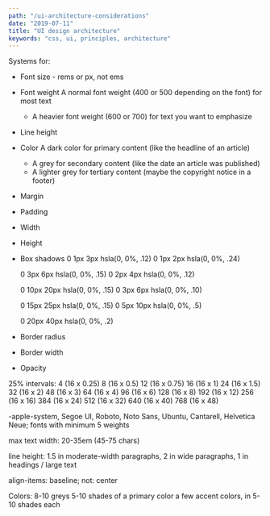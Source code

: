 ```yaml
---
path: "/ui-architecture-considerations"
date: "2019-07-11"
title: "UI design architecture"
keywords: "css, ui, principles, architecture"
---
```


Systems for:
* Font size - rems or px, not ems
* Font weight
  A normal font weight (400 or 500 depending on the font) for most text
  * A heavier font weight (600 or 700) for text you want to emphasize
* Line height
* Color
  A dark color for primary content (like the headline of an article)
  * A grey for secondary content (like the date an article was published)
  * A lighter grey for tertiary content (maybe the copyright notice in a
  footer)
* Margin
* Padding
* Width
* Height
* Box shadows
  0 1px 3px hsla(0, 0%, .12)
  0 1px 2px hsla(0, 0%, .24)

  0 3px 6px hsla(0, 0%, .15)
  0 2px 4px hsla(0, 0%, .12)

  0 10px 20px hsla(0, 0%, .15)
  0 3px 6px hsla(0, 0%, .10)

  0 15px 25px hsla(0, 0%, .15)
  0 5px 10px hsla(0, 0%, .5)

  0 20px 40px hsla(0, 0%, .2)
* Border radius
* Border width
* Opacity


25% intervals:
4 (16 x 0.25)
8 (16 x 0.5)
12 (16 x 0.75)
16 (16 x 1)
24 (16 x 1.5)
32 (16 x 2)
48 (16 x 3)
64 (16 x 4)
96 (16 x 6)
128 (16 x 8)
192 (16 x 12)
256 (16 x 16)
384 (16 x 24)
512 (16 x 32)
640 (16 x 40)
768 (16 x 48)

-apple-system, Segoe UI, Roboto, Noto Sans, Ubuntu, Cantarell, Helvetica Neue;
fonts with minimum 5 weights

max text width: 20-35em (45-75 chars)

line height: 1.5 in moderate-width paragraphs, 2 in wide paragraphs, 1 in headings / large text

align-items: baseline; not: center

Colors:
8-10 greys
5-10 shades of a primary color
a few accent colors, in 5-10 shades each